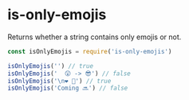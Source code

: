 # is-only-emojis

Returns whether a string contains only emojis or not.

``` js
const isOnlyEmojis = require('is-only-emojis')

isOnlyEmojis('') // true
isOnlyEmojis('  😲 -> 😎') // false
isOnlyEmojis('\n❤️ 🚗') // true
isOnlyEmojis('Coming 🔜') // false
```
